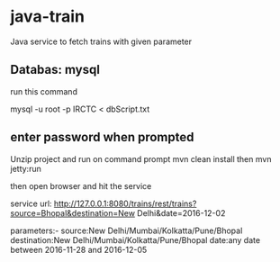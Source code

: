 # java-train


Java service to fetch trains with given parameter



Databas: mysql
-----------------------------------------------------------
run this command

mysql -u root -p IRCTC < dbScript.txt

enter password when prompted
-----------------------------------------------------------
Unzip project and run on command prompt
mvn clean install
then mvn jetty:run

then open browser and hit the service

service url: http://127.0.0.1:8080/trains/rest/trains?source=Bhopal&destination=New Delhi&date=2016-12-02

parameters:-
source:New Delhi/Mumbai/Kolkatta/Pune/Bhopal
destination:New Delhi/Mumbai/Kolkatta/Pune/Bhopal
date:any date between 2016-11-28 and 2016-12-05
